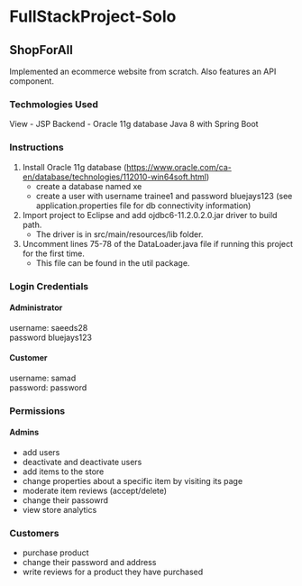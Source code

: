 # FullStackProject-Solo

##  ShopForAll
Implemented an ecommerce website from scratch. Also features an API component.

### Techmologies Used

View - JSP
Backend - Oracle 11g database
Java 8 with Spring Boot

### Instructions

1)	Install Oracle 11g database (https://www.oracle.com/ca-en/database/technologies/112010-win64soft.html)
	- create a database named xe
	- create a user with username trainee1 and password bluejays123 (see application.properties file for db connectivity information)
2)	Import project to Eclipse and add ojdbc6-11.2.0.2.0.jar driver to build path. 
	- The driver is in src/main/resources/lib folder.
3)	Uncomment lines 75-78 of the DataLoader.java file if running this project for the first time. 
	- This file can be found in the util package.

### Login Credentials
#### Administrator
username: saeeds28 <br/>
password bluejays123

#### Customer
username: samad <br/>
password: password

### Permissions
#### Admins
- add users
- deactivate and deactivate users
- add items to the store
- change properties about a specific item by visiting its page
- moderate item reviews (accept/delete)
- change their passowrd
- view store analytics

### Customers
- purchase product
- change their password and address
- write reviews for a product they have purchased